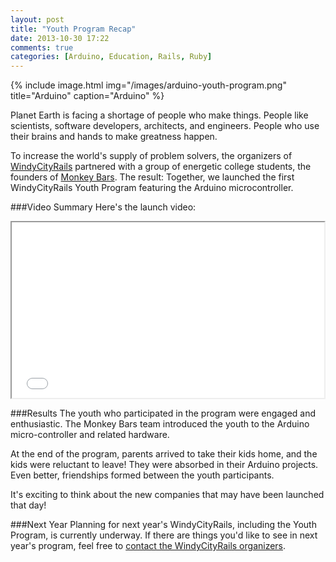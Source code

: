 ```yaml
---
layout: post
title: "Youth Program Recap"
date: 2013-10-30 17:22
comments: true
categories: [Arduino, Education, Rails, Ruby]
---
```

{% include image.html img="/images/arduino-youth-program.png" title="Arduino" caption="Arduino" %} 

Planet Earth is facing a shortage of people who make things. People like scientists, software developers, architects, and  engineers. People who use their brains and hands to make greatness happen.

To increase the world's supply of problem solvers, the organizers of [WindyCityRails](http://windycityrails.org) partnered with a group of energetic college students, the founders of [Monkey Bars](http://hackthemonkey.com). The result: Together, we launched the first WindyCityRails Youth Program featuring the Arduino microcontroller.

<!--more-->
###Video Summary
Here's the launch video:

<center><iframe src="//player.vimeo.com/video/74022351" width="500" height="281" webkitallowfullscreen mozallowfullscreen allowfullscreen></iframe></center>

###Results
The youth who participated in the program were engaged and enthusiastic. The Monkey Bars team introduced the youth to the Arduino micro-controller and related hardware.  

At the end of the program, parents arrived to take their kids home, and the kids were reluctant to leave! They were absorbed in their Arduino projects. Even better, friendships formed between the youth participants. 

It's exciting to think about the new companies that may have been launched that day!

###Next Year
Planning for next year's WindyCityRails, including the Youth Program, is currently underway. If there are things you'd like to see in next year's program, feel free to [contact the WindyCityRails organizers](http://windycityrails.org/contact).


